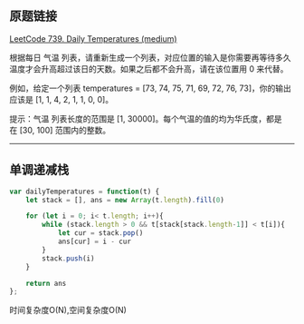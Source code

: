 ## 原题链接

[LeetCode 739. Daily Temperatures (medium)](https://leetcode-cn.com/problems/daily-temperatures/)

根据每日 气温 列表，请重新生成一个列表，对应位置的输入是你需要再等待多久温度才会升高超过该日的天数。如果之后都不会升高，请在该位置用 0 来代替。

例如，给定一个列表 temperatures = [73, 74, 75, 71, 69, 72, 76, 73]，你的输出应该是 [1, 1, 4, 2, 1, 1, 0, 0]。

提示：气温 列表长度的范围是 [1, 30000]。每个气温的值的均为华氏度，都是在 [30, 100] 范围内的整数。

---

## 单调递减栈

```javascript
var dailyTemperatures = function(t) {
    let stack = [], ans = new Array(t.length).fill(0)

    for (let i = 0; i< t.length; i++){
        while (stack.length > 0 && t[stack[stack.length-1]] < t[i]){
            let cur = stack.pop()
            ans[cur] = i - cur
        }
        stack.push(i)
    }

    return ans
};
```

时间复杂度O(N),空间复杂度O(N)
